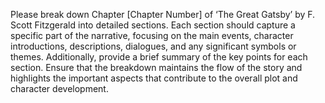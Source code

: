 Please break down Chapter [Chapter Number] of ‘The Great Gatsby’ by F. Scott Fitzgerald into detailed sections. Each section should capture a specific part of the narrative, focusing on the main events, character introductions, descriptions, dialogues, and any significant symbols or themes. Additionally, provide a brief summary of the key points for each section. Ensure that the breakdown maintains the flow of the story and highlights the important aspects that contribute to the overall plot and character development.
